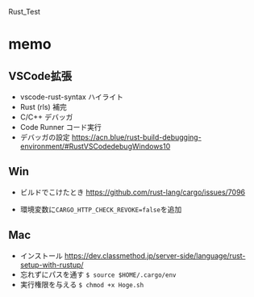 Rust_Test
# memo
## VSCode拡張
+ vscode-rust-syntax ハイライト
+ Rust (rls) 補完
+ C/C++ デバッガ
+ Code Runner コード実行
+ デバッガの設定 https://acn.blue/rust-build-debugging-environment/#RustVSCodedebugWindows10
## Win
+ ビルドでこけたとき https://github.com/rust-lang/cargo/issues/7096
- 環境変数に`CARGO_HTTP_CHECK_REVOKE=false`を追加
## Mac
+ インストール https://dev.classmethod.jp/server-side/language/rust-setup-with-rustup/
+ 忘れずにパスを通す `$ source $HOME/.cargo/env`
+ 実行権限を与える `$ chmod +x Hoge.sh`
